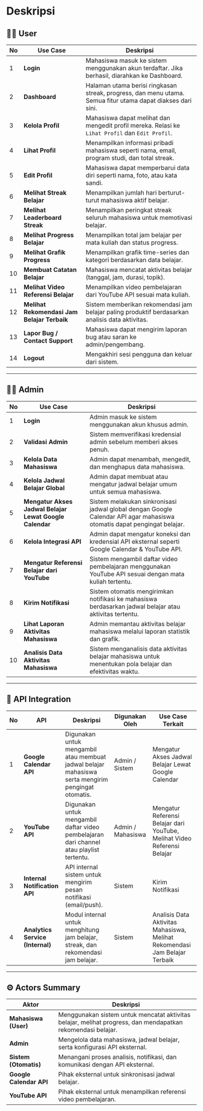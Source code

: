 # Deskripsi

## 👨‍🎓 User

| No | Use Case | Deskripsi |
|----|-----------|------------|
| 1 | **Login** | Mahasiswa masuk ke sistem menggunakan akun terdaftar. Jika berhasil, diarahkan ke Dashboard. |
| 2 | **Dashboard** | Halaman utama berisi ringkasan streak, progress, dan menu utama. Semua fitur utama dapat diakses dari sini. |
| 3 | **Kelola Profil** | Mahasiswa dapat melihat dan mengedit profil mereka. Relasi ke `Lihat Profil` dan `Edit Profil`. |
| 4 | **Lihat Profil** | Menampilkan informasi pribadi mahasiswa seperti nama, email, program studi, dan total streak. |
| 5 | **Edit Profil** | Mahasiswa dapat memperbarui data diri seperti nama, foto, atau kata sandi. |
| 6 | **Melihat Streak Belajar** | Menampilkan jumlah hari berturut-turut mahasiswa aktif belajar. |
| 7 | **Melihat Leaderboard Streak** | Menampilkan peringkat streak seluruh mahasiswa untuk memotivasi belajar. |
| 8 | **Melihat Progress Belajar** | Menampilkan total jam belajar per mata kuliah dan status progress. |
| 9 | **Melihat Grafik Progress** | Menampilkan grafik time-series dan kategori berdasarkan data belajar. |
| 10 | **Membuat Catatan Belajar** | Mahasiswa mencatat aktivitas belajar (tanggal, jam, durasi, topik). |
| 11 | **Melihat Video Referensi Belajar** | Menampilkan video pembelajaran dari YouTube API sesuai mata kuliah. |
| 12 | **Melihat Rekomendasi Jam Belajar Terbaik** | Sistem memberikan rekomendasi jam belajar paling produktif berdasarkan analisis data aktivitas. |
| 13 | **Lapor Bug / Contact Support** | Mahasiswa dapat mengirim laporan bug atau saran ke admin/pengembang. |
| 14 | **Logout** | Mengakhiri sesi pengguna dan keluar dari sistem. |

---

## 🧑‍💼 Admin

| No | Use Case | Deskripsi |
|----|-----------|------------|
| 1 | **Login** | Admin masuk ke sistem menggunakan akun khusus admin. |
| 2 | **Validasi Admin** | Sistem memverifikasi kredensial admin sebelum memberi akses penuh. |
| 3 | **Kelola Data Mahasiswa** | Admin dapat menambah, mengedit, dan menghapus data mahasiswa. |
| 4 | **Kelola Jadwal Belajar Global** | Admin dapat membuat atau mengatur jadwal belajar umum untuk semua mahasiswa. |
| 5 | **Mengatur Akses Jadwal Belajar Lewat Google Calendar** | Sistem melakukan sinkronisasi jadwal global dengan Google Calendar API agar mahasiswa otomatis dapat pengingat belajar. |
| 6 | **Kelola Integrasi API** | Admin dapat mengatur koneksi dan kredensial API eksternal seperti Google Calendar & YouTube API. |
| 7 | **Mengatur Referensi Belajar dari YouTube** | Sistem mengambil daftar video pembelajaran menggunakan YouTube API sesuai dengan mata kuliah tertentu. |
| 8 | **Kirim Notifikasi** | Sistem otomatis mengirimkan notifikasi ke mahasiswa berdasarkan jadwal belajar atau aktivitas tertentu. |
| 9 | **Lihat Laporan Aktivitas Mahasiswa** | Admin memantau aktivitas belajar mahasiswa melalui laporan statistik dan grafik. |
| 10 | **Analisis Data Aktivitas Mahasiswa** | Sistem menganalisis data aktivitas belajar mahasiswa untuk menentukan pola belajar dan efektivitas waktu. |

---

## 🔗 API Integration

| No | API | Deskripsi | Digunakan Oleh | Use Case Terkait |
|----|-----|------------|----------------|------------------|
| 1 | **Google Calendar API** | Digunakan untuk mengambil atau membuat jadwal belajar mahasiswa serta mengirim pengingat otomatis. | Admin / Sistem | Mengatur Akses Jadwal Belajar Lewat Google Calendar |
| 2 | **YouTube API** | Digunakan untuk mengambil daftar video pembelajaran dari channel atau playlist tertentu. | Admin / Mahasiswa | Mengatur Referensi Belajar dari YouTube, Melihat Video Referensi Belajar |
| 3 | **Internal Notification API** | API internal sistem untuk mengirim pesan notifikasi (email/push). | Sistem | Kirim Notifikasi |
| 4 | **Analytics Service (Internal)** | Modul internal untuk menghitung jam belajar, streak, dan rekomendasi jam belajar. | Sistem | Analisis Data Aktivitas Mahasiswa, Melihat Rekomendasi Jam Belajar Terbaik |

---

## ⚙️ Actors Summary

| Aktor | Deskripsi |
|--------|-----------|
| **Mahasiswa (User)** | Menggunakan sistem untuk mencatat aktivitas belajar, melihat progress, dan mendapatkan rekomendasi belajar. |
| **Admin** | Mengelola data mahasiswa, jadwal belajar, serta konfigurasi API eksternal. |
| **Sistem (Otomatis)** | Menangani proses analisis, notifikasi, dan komunikasi dengan API eksternal. |
| **Google Calendar API** | Pihak eksternal untuk sinkronisasi jadwal belajar. |
| **YouTube API** | Pihak eksternal untuk menampilkan referensi video pembelajaran. |